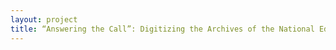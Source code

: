 ```yaml
--- 
layout: project 
title: “Answering the Call”: Digitizing the Archives of the National Education Association
---
```



